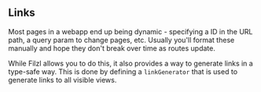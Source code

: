 ## Links

Most pages in a webapp end up being dynamic - specifying a ID in the URL path, a query param to change pages, etc. Usually you'll format these manually and hope they don't break over time as routes update.

While Filzl allows you to do this, it also provides a way to generate links in a type-safe way. This is done by defining a `linkGenerator` that is used to generate links to all visible views.
